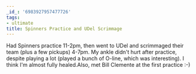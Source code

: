 ```yaml
---
_id_: '6983927957477726'
tags:
- ultimate
title: Spinners Practice and UDel Scrimmage
---
```


Had Spinners practice 11-2pm, then went to UDel and scrimmaged their team (plus a few pickups) 4-7pm. My ankle didn't hurt after practice, despite playing a lot (played a bunch of O-line, which was interesting). I think I'm almost fully healed.Also, met Bill Clemente at the first practice :-)
